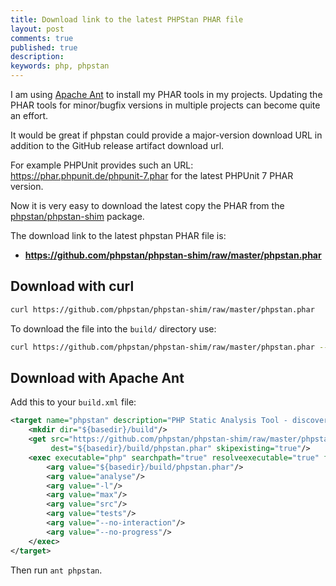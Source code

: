 ```yaml
---
title: Download link to the latest PHPStan PHAR file
layout: post
comments: true
published: true
description: 
keywords: php, phpstan
---
```


I am using [Apache Ant](https://ant.apache.org/) to install my PHAR tools in my projects. Updating the PHAR tools for minor/bugfix versions in multiple projects can become quite an effort.

It would be great if phpstan could provide a major-version download URL in addition to the GitHub release artifact download url.

For example PHPUnit provides such an URL: <https://phar.phpunit.de/phpunit-7.phar> for the latest PHPUnit 7 PHAR version.

Now it is very easy to download the latest copy the PHAR from the [phpstan/phpstan-shim](https://github.com/phpstan/phpstan-shim) package.

The download link to the latest phpstan PHAR file is: 

* **<https://github.com/phpstan/phpstan-shim/raw/master/phpstan.phar>**

## Download with curl

```bash
curl https://github.com/phpstan/phpstan-shim/raw/master/phpstan.phar
```

To download the file into the `build/` directory use:

```bash
curl https://github.com/phpstan/phpstan-shim/raw/master/phpstan.phar --output build/phpstan.phar
```

## Download with Apache Ant

Add this to your `build.xml` file:

```xml
<target name="phpstan" description="PHP Static Analysis Tool - discover bugs in your code without running it">
    <mkdir dir="${basedir}/build"/>
    <get src="https://github.com/phpstan/phpstan-shim/raw/master/phpstan.phar"
         dest="${basedir}/build/phpstan.phar" skipexisting="true"/>
    <exec executable="php" searchpath="true" resolveexecutable="true" failonerror="true">
        <arg value="${basedir}/build/phpstan.phar"/>
        <arg value="analyse"/>
        <arg value="-l"/>
        <arg value="max"/>
        <arg value="src"/>
        <arg value="tests"/>
        <arg value="--no-interaction"/>
        <arg value="--no-progress"/>
    </exec>
</target>
```

Then run `ant phpstan`.


